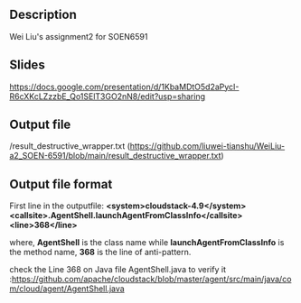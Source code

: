 ## Description
Wei Liu's assignment2 for SOEN6591

## Slides
https://docs.google.com/presentation/d/1KbaMDtO5d2aPycI-R6cXKcLZzzbE_Qo1SElT3GO2nN8/edit?usp=sharing

## Output file
/result_destructive_wrapper.txt (https://github.com/liuwei-tianshu/WeiLiu-a2_SOEN-6591/blob/main/result_destructive_wrapper.txt)

## Output file format
First line in the outputfile: **\<system\>cloudstack-4.9\</system\>\<callsite\>.AgentShell.launchAgentFromClassInfo\</callsite\>\<line\>368\</line\>**

where, **AgentShell** is the class name while **launchAgentFromClassInfo** is the method name, **368** is the line of anti-pattern.

check the Line 368 on Java file AgentShell.java to verify it :https://github.com/apache/cloudstack/blob/master/agent/src/main/java/com/cloud/agent/AgentShell.java 

